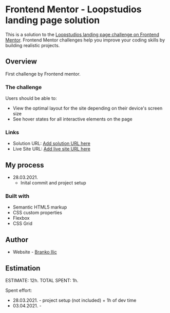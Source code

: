 # Frontend Mentor - Loopstudios landing page solution

This is a solution to the [Loopstudios landing page challenge on Frontend Mentor](https://www.frontendmentor.io/challenges/loopstudios-landing-page-N88J5Onjw). Frontend Mentor challenges help you improve your coding skills by building realistic projects.

## Overview

First challenge by Frontend mentor.

### The challenge

Users should be able to:

- View the optimal layout for the site depending on their device's screen size
- See hover states for all interactive elements on the page

### Links

- Solution URL: [Add solution URL here](https://your-solution-url.com)
- Live Site URL: [Add live site URL here](https://branko2712.github.io/loopstudios-landing-page/)

## My process

- 28.03.2021.
  - Inital commit and project setup

### Built with

- Semantic HTML5 markup
- CSS custom properties
- Flexbox
- CSS Grid

## Author

- Website - [Branko Ilic](https://github.com/branko2712)

## Estimation

ESTIMATE: 12h.
TOTAL SPENT: 1h.

Spent effort:

- 28.03.2021. - project setup (not included) + 1h of dev time
- 03.04.2021. -
